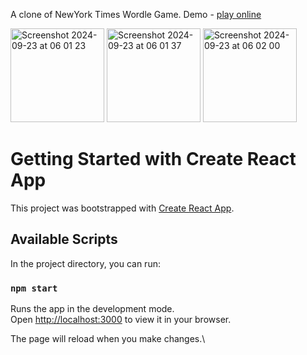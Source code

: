 A clone of NewYork Times Wordle Game.
Demo - [play online](https://guessplex---wordle-clone.web.app/)

<img width="150" alt="Screenshot 2024-09-23 at 06 01 23" src="https://github.com/user-attachments/assets/e207724a-7e10-4309-bc8d-aeb8a3d9fb7f">  <img width="150" alt="Screenshot 2024-09-23 at 06 01 37" src="https://github.com/user-attachments/assets/733b75de-b304-4c38-8199-ce0e4ad5c0a4">  <img width="150" alt="Screenshot 2024-09-23 at 06 02 00" src="https://github.com/user-attachments/assets/c2585338-4772-4622-bfc5-cd53d0341866">



# Getting Started with Create React App

This project was bootstrapped with [Create React App](https://github.com/facebook/create-react-app).

## Available Scripts

In the project directory, you can run:

### `npm start`

Runs the app in the development mode.\
Open [http://localhost:3000](http://localhost:3000) to view it in your browser.

The page will reload when you make changes.\

